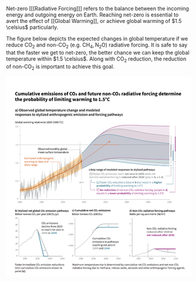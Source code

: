 Net-zero \[[[Radiative Forcing]]\] refers to the balance between the incoming energy and outgoing energy on Earth.  Reaching net-zero is essential to avert the effect of [[Global Warming]], or achieve global warming of $1.5 \celsius$ particularly.

The figure below depicts the expected changes in global temperature if we reduce $\mathrm{CO_2}$ and non-$\mathrm{CO_2}$ (e.g. $\mathrm{CH_4}, \mathrm{N_2O}$) radiative forcing. It is safe to say that the faster we get to net-zero, the better chance we can keep the global temperature within $1.5 \celsius$. Along with $\mathrm{CO_2}$ reduction, the reduction of non-$\mathrm{CO_2}$ is important to achieve this goal. 

![700](./resources/NetZero-1.5.png)